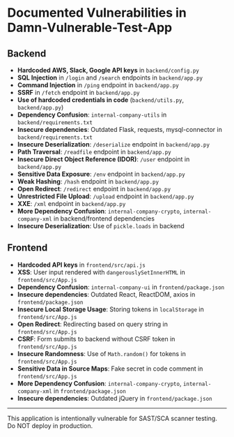 # Documented Vulnerabilities in Damn-Vulnerable-Test-App

## Backend
- **Hardcoded AWS, Slack, Google API keys** in `backend/config.py`
- **SQL Injection** in `/login` and `/search` endpoints in `backend/app.py`
- **Command Injection** in `/ping` endpoint in `backend/app.py`
- **SSRF** in `/fetch` endpoint in `backend/app.py`
- **Use of hardcoded credentials in code** (`backend/utils.py`, `backend/app.py`)
- **Dependency Confusion**: `internal-company-utils` in `backend/requirements.txt`
- **Insecure dependencies**: Outdated Flask, requests, mysql-connector in `backend/requirements.txt`
- **Insecure Deserialization**: `/deserialize` endpoint in `backend/app.py`
- **Path Traversal**: `/readfile` endpoint in `backend/app.py`
- **Insecure Direct Object Reference (IDOR)**: `/user` endpoint in `backend/app.py`
- **Sensitive Data Exposure**: `/env` endpoint in `backend/app.py`
- **Weak Hashing**: `/hash` endpoint in `backend/app.py`
- **Open Redirect**: `/redirect` endpoint in `backend/app.py`
- **Unrestricted File Upload**: `/upload` endpoint in `backend/app.py`
- **XXE**: `/xml` endpoint in `backend/app.py`
- **More Dependency Confusion**: `internal-company-crypto`, `internal-company-xml` in backend/frontend dependencies
- **Insecure Deserialization**: Use of `pickle.loads` in backend

## Frontend
- **Hardcoded API keys** in `frontend/src/api.js`
- **XSS**: User input rendered with `dangerouslySetInnerHTML` in `frontend/src/App.js`
- **Dependency Confusion**: `internal-company-ui` in `frontend/package.json`
- **Insecure dependencies**: Outdated React, ReactDOM, axios in `frontend/package.json`
- **Insecure Local Storage Usage**: Storing tokens in `localStorage` in `frontend/src/App.js`
- **Open Redirect**: Redirecting based on query string in `frontend/src/App.js`
- **CSRF**: Form submits to backend without CSRF token in `frontend/src/App.js`
- **Insecure Randomness**: Use of `Math.random()` for tokens in `frontend/src/App.js`
- **Sensitive Data in Source Maps**: Fake secret in code comment in `frontend/src/App.js`
- **More Dependency Confusion**: `internal-company-crypto`, `internal-company-xml` in `frontend/package.json`
- **Insecure dependencies**: Outdated jQuery in `frontend/package.json`

---

This application is intentionally vulnerable for SAST/SCA scanner testing. Do NOT deploy in production. 